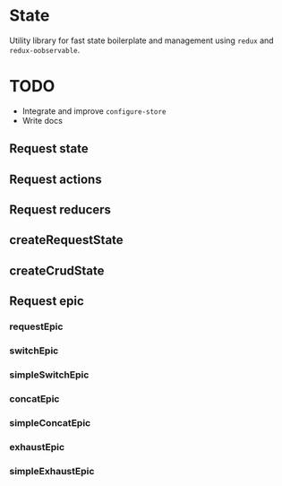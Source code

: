 # State

Utility library for fast state boilerplate and management using `redux` and `redux-oobservable`.

# TODO
 - Integrate and improve `configure-store`
 - Write docs

## Request state
## Request actions
## Request reducers
## createRequestState
## createCrudState

## Request epic
### requestEpic
### switchEpic
### simpleSwitchEpic
### concatEpic
### simpleConcatEpic
### exhaustEpic
### simpleExhaustEpic

